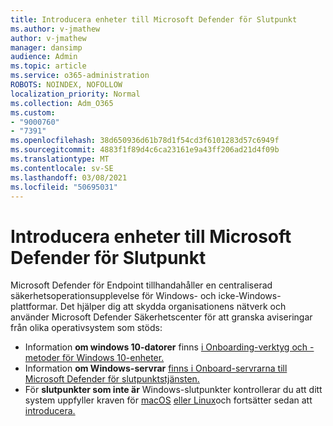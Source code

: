 ```yaml
---
title: Introducera enheter till Microsoft Defender för Slutpunkt
ms.author: v-jmathew
author: v-jmathew
manager: dansimp
audience: Admin
ms.topic: article
ms.service: o365-administration
ROBOTS: NOINDEX, NOFOLLOW
localization_priority: Normal
ms.collection: Adm_O365
ms.custom:
- "9000760"
- "7391"
ms.openlocfilehash: 38d650936d61b78d1f54cd3f6101283d57c6949f
ms.sourcegitcommit: 4883f1f89d4c6ca23161e9a43ff206ad21d4f09b
ms.translationtype: MT
ms.contentlocale: sv-SE
ms.lasthandoff: 03/08/2021
ms.locfileid: "50695031"
---
```

# <a name="onboard-devices-to-microsoft-defender-for-endpoint"></a>Introducera enheter till Microsoft Defender för Slutpunkt

Microsoft Defender för Endpoint tillhandahåller en centraliserad säkerhetsoperationsupplevelse för Windows- och icke-Windows-plattformar. Det hjälper dig att skydda organisationens nätverk och använder Microsoft Defender Säkerhetscenter för att granska aviseringar från olika operativsystem som stöds:

- Information **om windows 10-datorer** finns [i Onboarding-verktyg och -metoder för Windows 10-enheter.](https://go.microsoft.com/fwlink/?linkid=2143460)
- Information **om Windows-servrar** [finns i Onboard-servrarna till Microsoft Defender för slutpunktstjänsten.](https://go.microsoft.com/fwlink/?linkid=2143627)
- För **slutpunkter som inte är** Windows-slutpunkter kontrollerar du att ditt system uppfyller kraven för [macOS](https://go.microsoft.com/fwlink/?linkid=2143461) [eller Linux](https://go.microsoft.com/fwlink/?linkid=2143462)och fortsätter sedan att [introducera.](https://go.microsoft.com/fwlink/?linkid=2143628)
